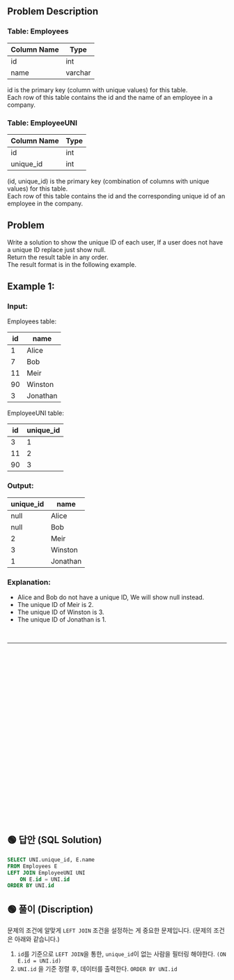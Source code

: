 ## Problem Description

### Table: Employees

| Column Name   | Type    |
|---------------|---------|
| id            | int     |
| name          | varchar |

id is the primary key (column with unique values) for this table.  
Each row of this table contains the id and the name of an employee in a company.  
 

### Table: EmployeeUNI


| Column Name   | Type    |
|---------------|---------|
| id            | int     |
| unique_id     | int     |

(id, unique_id) is the primary key (combination of columns with unique values) for this table.  
Each row of this table contains the id and the corresponding unique id of an employee in the company.  
 
## Problem

Write a solution to show the unique ID of each user, If a user does not have a unique ID replace just show null.  
Return the result table in any order.  
The result format is in the following example.  

 
## Example 1:

### Input: 

Employees table:

| id | name     |
|----|----------|
| 1  | Alice    |
| 7  | Bob      |
| 11 | Meir     |
| 90 | Winston  |
| 3  | Jonathan |

EmployeeUNI table:

| id | unique_id |
|----|-----------|
| 3  | 1         |
| 11 | 2         |
| 90 | 3         |

### Output: 


| unique_id | name     |
|-----------|----------|
| null      | Alice    |
| null      | Bob      |
| 2         | Meir     |
| 3         | Winston  |
| 1         | Jonathan |

### Explanation: 

* Alice and Bob do not have a unique ID, We will show null instead.  
* The unique ID of Meir is 2.  
* The unique ID of Winston is 3.  
* The unique ID of Jonathan is 1.  


<br/>

---

<br/>
<br/>
<br/>
<br/>
<br/>
<br/>
<br/>
<br/>
<br/>
<br/>
<br/>
<br/>
<br/>
<br/>
<br/>
<br/>
<br/>
<br/>
<br/>
<br/>
<br/>
<br/>
<br/>

## 🟢 답안 (SQL Solution)

```sql
SELECT UNI.unique_id, E.name
FROM Employees E
LEFT JOIN EmployeeUNI UNI
    ON E.id = UNI.id
ORDER BY UNI.id
```

## 🟢 풀이 (Discription)

문제의 조건에 알맞게 `LEFT JOIN` 조건을 설정하는 게 중요한 문제입니다. (문제의 조건은 아래와 같습니다.)  

1. `id`를 기준으로 `LEFT JOIN`을 통한, `unique_id`이 없는 사람을 필터링 해야한다. `(ON E.id = UNI.id)`  
2. `UNI.id` 을 기준 정렬 후, 데이터를 출력한다. `ORDER BY UNI.id`
